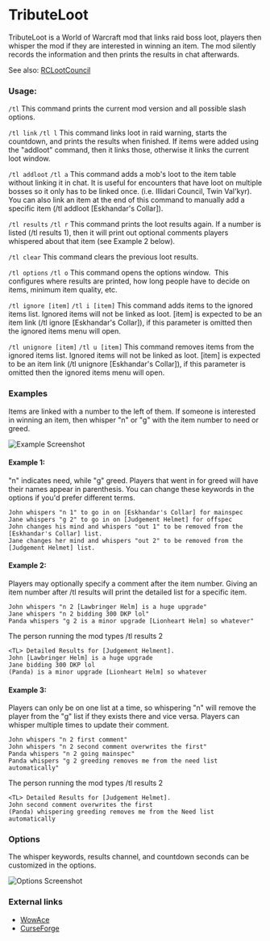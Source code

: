 # TributeLoot

TributeLoot is a World of Warcraft mod that links raid boss loot, players then whisper the mod if they are interested in winning an item. The mod silently records the information and then prints the results in chat afterwards.

See also: [RCLootCouncil](https://www.curseforge.com/wow/addons/rclootcouncil)

### Usage:

`/tl`
This command prints the current mod version and all possible slash options.

`/tl link`
`/tl l`
This command links loot in raid warning, starts the countdown, and prints the results when finished. If items were added using the "addloot" command, then it links those, otherwise it links the current loot window.

`/tl addloot`
`/tl a`
This command adds a mob's loot to the item table without linking it in chat. It is useful for encounters that have loot on multiple bosses so it only has to be linked once. (i.e. Illidari Council, Twin Val'kyr).  You can also link an item at the end of this command to manually add a specific item (/tl addloot [Eskhandar's Collar]).

`/tl results`
`/tl r`
This command prints the loot results again.
If a number is listed (/tl results 1), then it will print out optional comments players whispered about that item (see Example 2 below).

`/tl clear`
This command clears the previous loot results.

`/tl options`
`/tl o`
This command opens the options window.  This configures where results are printed, how long people have to decide on items, minimum item quality, etc.

`/tl ignore [item]`
`/tl i [item]`
This command adds items to the ignored items list. Ignored items will not be linked as loot.
[item] is expected to be an item link (/tl ignore [Eskhandar's Collar]), if this parameter is omitted then the ignored items menu will open.

`/tl unignore [item]`
`/tl u [item]`
This command removes items from the ignored items list. Ignored items will not be linked as loot.
[item] is expected to be an item link (/tl unignore [Eskhandar's Collar]), if this parameter is omitted then the ignored items menu will open.

### Examples

Items are linked with a number to the left of them. If someone is interested in winning an item, then whisper "n" or "g" with the item number to need or greed.

![Example Screenshot](https://zombiejunk.s3.amazonaws.com/tributeloot.jpg)

#### Example 1:
"n" indicates need, while "g" greed. Players that went in for greed will have their names appear in parenthesis. You can change these keywords in the options if you'd prefer different terms.

```
John whispers "n 1" to go in on [Eskhandar's Collar] for mainspec
Jane whispers "g 2" to go in on [Judgement Helmet] for offspec
John changes his mind and whispers "out 1" to be removed from the [Eskhandar's Collar] list.
Jane changes her mind and whispers "out 2" to be removed from the [Judgement Helmet] list.
```

#### Example 2:
Players may optionally specify a comment after the item number.
Giving an item number after /tl results will print the detailed list for a specific item.

```
John whispers "n 2 [Lawbringer Helm] is a huge upgrade"
Jane whispers "n 2 bidding 300 DKP lol"
Panda whispers "g 2 is a minor upgrade [Lionheart Helm] so whatever"
```

The person running the mod types /tl results 2

```
<TL> Detailed Results for [Judgement Helment].
John [Lawbringer Helm] is a huge upgrade
Jane bidding 300 DKP lol
(Panda) is a minor upgrade [Lionheart Helm] so whatever
```

#### Example 3:
Players can only be on one list at a time, so whispering "n" will remove the player from the "g" list if they exists there and vice versa.
Players can whisper multiple times to update their comment.

```
John whispers "n 2 first comment"
John whispers "n 2 second comment overwrites the first"
Panda whispers "n 2 going mainspec"
Panda whispers "g 2 greeding removes me from the need list automatically"
```

The person running the mod types /tl results 2

```
<TL> Detailed Results for [Judgement Helmet].
John second comment overwrites the first
(Panda) whispering greeding removes me from the Need list automatically
```

### Options

The whisper keywords, results channel, and countdown seconds can be customized in the options.

![Options Screenshot](https://zombiejunk.s3.amazonaws.com/tributeloot-options.jpg)


### External links

* [WowAce](https://www.wowace.com/projects/tributeloot)
* [CurseForge](https://www.curseforge.com/wow/addons/tributeloot)
